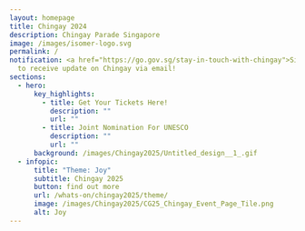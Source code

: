 ```yaml
---
layout: homepage
title: Chingay 2024
description: Chingay Parade Singapore
image: /images/isomer-logo.svg
permalink: /
notification: <a href="https://go.gov.sg/stay-in-touch-with-chingay">Sign Up</a>
  to receive update on Chingay via email!
sections:
  - hero:
      key_highlights:
        - title: Get Your Tickets Here!
          description: ""
          url: ""
        - title: Joint Nomination For UNESCO
          description: ""
          url: ""
      background: /images/Chingay2025/Untitled_design__1_.gif
  - infopic:
      title: "Theme: Joy"
      subtitle: Chingay 2025
      button: find out more
      url: /whats-on/chingay2025/theme/
      image: /images/Chingay2025/CG25_Chingay_Event_Page_Tile.png
      alt: Joy
---
```

